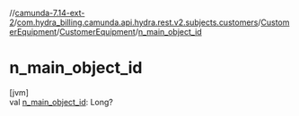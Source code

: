 //[camunda-7.14-ext-2](../../../../index.md)/[com.hydra_billing.camunda.api.hydra.rest.v2.subjects.customers](../../index.md)/[CustomerEquipment](../index.md)/[CustomerEquipment](index.md)/[n_main_object_id](n_main_object_id.md)

# n_main_object_id

[jvm]\
val [n_main_object_id](n_main_object_id.md): Long?
